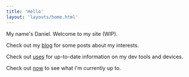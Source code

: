 ```yaml
---
title: 'Hello'
layout: 'layouts/home.html'
---
```


My name's Daniel. Welcome to my site (WIP).

Check out my [blog](/blog) for some posts about my interests.

Check out [uses](/uses) for up-to-date information on my dev tools and devices.

Check out [now](/now) to see what I'm currently up to.
